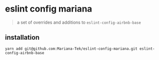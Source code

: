 # eslint config mariana

> a set of overrides and additions to `eslint-config-airbnb-base`

## installation

`yarn add git@github.com:Mariana-Tek/eslint-config-mariana.git eslint-config-airbnb-base`
